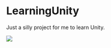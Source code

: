 # LearningUnity
Just a silly project for me to learn Unity.

![](https://dl.boxcloud.com/api/2.0/internal_files/238353742382/versions/251458561582/representations/png_paged_2048x2048/content/1.png?access_token=1!sp4rBZzZQZNx3eWDUyGQ0JOm5OlQwosNpnCfyE5uYO_zuuGoMz4t2ktNUCcH9eNrsbfpQAqNQKAlk2rgBpSb2tOUlNknne-LIRXd9-Y1fNr9Bjko-dM-EsL2SXa7bSeWuKBgwqjjIs32JGVpdlUOTbtTfgNhsJ2DkAs9z-m2wy2tRZ7CD7cKljiWEol2-mjSHdsrwaIHUwcf8_X1EgQtvIq8G9HTsK5Jtx1lgByaS4MUC-AcByDNv6z6eZWurYWHnQ9W2ffq3y0hvmOW0JI188ty7y39t7MR9ATNru1b17jGjerGzVARxusiF4MsDzt2kDf7sbMzdgcWUfIhnP6KoxBzN_6p2vLQ8kxFEe99qy-5htTXwAs1zDK2O2hLOti8ZaPKKAXPexCrpYXl)
